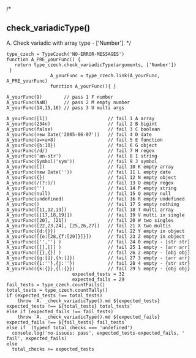 /*
## check_variadicType()
A. Check variadic with array type - ['Number'].
*/

    type_czech = TypeCzech('NO-ERROR-MESSAGES')
    function A_PRE_yourFunc() {
       return type_czech.check_variadicType(arguments, ['Number'])
     }
                    A_yourFunc = type_czech.link(A_yourFunc, A_PRE_yourFunc) 
                    function A_yourFunc(){ }

    A_yourFunc(9)        // pass 1 F number
    A_yourFunc(NaN)      // pass 2 M empty number
    A_yourFunc(14,15,16) // pass 3 U multi args

    A_yourFunc([1])                      // fail 1 A array
    A_yourFunc(234n)                     // fail 2 B bigint
    A_yourFunc(false)                    // fail 3 C boolean
    A_yourFunc(new Date('2005-06-07'))   // fail 4 D date
    A_yourFunc(a=>a+8)                   // fail 5 E function
    A_yourFunc({b:10})                   // fail 6 G object
    A_yourFunc(/d/)                      // fail 7 H regex
    A_yourFunc('an-str')                 // fail 8 I string
    A_yourFunc(Symbol('sym'))            // fail 9 J symbol
    A_yourFunc([])                       // fail 10 K empty array
    A_yourFunc(new Date(''))             // fail 11 L empty date
    A_yourFunc({})                       // fail 12 N empty object
    A_yourFunc(/(?:)/)                   // fail 13 O empty regex
    A_yourFunc('')                       // fail 14 P empty string
    A_yourFunc(null)                     // fail 15 Q empty null
    A_yourFunc(undefined)                // fail 16 R empty undefined
    A_yourFunc()                         // fail 17 S empty nothing
    A_yourFunc([11,12,13])               // fail 18 T multi array
    A_yourFunc([[17,18,19]])             // fail 19 V multi in single
    A_yourFunc([20], [21])               // fail 20 W two singles
    A_yourFunc([22,23,24], [25,26,27])   // fail 21 X two multis
    A_yourFunc({d:{}})                   // fail 22 Y empty in object
    A_yourFunc([{e:[28,{f:[29]}]}])      // fail 23 Z empty in object
    A_yourFunc(['',''] )                 // fail 24 0 empty - [str str]
    A_yourFunc([[],[]] )                 // fail 25 1 empty - [arr arr]
    A_yourFunc([{},{}] )                 // fail 26 2 empty - [obj obj]
    A_yourFunc({g:[]},{h:[]})            // fail 27 3 empty - {arr arr}
    A_yourFunc({i:''},{j:''})            // fail 28 4 empty - {str str}
    A_yourFunc({k:{}},{l:{}})            // fail 29 5 empty - {obj obj}
                            expected_tests = 32
                            expected_fails = 29
    fail_tests = type_czech.countFails()
    total_tests = type_czech.countTally()
    if (expected_tests !== total_tests) 
        throw `A. _check_variadicType().md ${expected_tests} expected_tests !== ${total_tests} total_tests`
    else if (expected_fails !== fail_tests) 
        throw `A. _check_variadicType().md ${expected_fails} expected_fails !== ${fail_tests} fail_tests`
    else if  (typeof total_checks === 'undefined')
      console.log('no-issues: pass', expected_tests-expected_fails, ' fail', expected_fails)
    else
      total_checks += expected_tests




